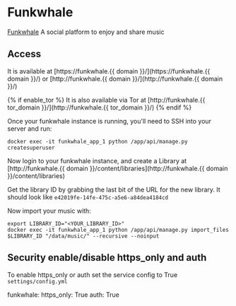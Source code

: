 # Funkwhale

[Funkwhale](https://Funkwhale.audio/en_US/) A social platform to enjoy and share music

## Access

It is available at [https://funkwhale.{{ domain }}/](https://funkwhale.{{ domain }}/) or [http://funkwhale.{{ domain }}/](http://funkwhale.{{ domain }}/)

{% if enable_tor %}
It is also available via Tor at [http://funkwhale.{{ tor_domain }}/](http://funkwhale.{{ tor_domain }}/)
{% endif %}

Once your funkwhale instance is running, you'll need to SSH into your server and run:

```
docker exec -it funkwhale_app_1 python /app/api/manage.py createsuperuser
```

Now login to your funkwhale instance, and create a Library at [http://funkwhale.{{ domain }}/content/libraries](http://funkwhale.{{ domain }}/content/libraries)

Get the library ID by grabbing the last bit of the URL for the new library. It should look like `e42019fe-14fe-475c-a5e6-a84dea4184cd`

Now import your music with:

```
export LIBRARY_ID="<YOUR_LIBRARY_ID>"
docker exec -it funkwhale_app_1 python /app/api/manage.py import_files $LIBRARY_ID "/data/music/" --recursive --noinput
```

## Security enable/disable https_only and auth

To enable https_only or auth set the service config to True
`settings/config.yml`

funkwhale:
  https_only: True
  auth: True

